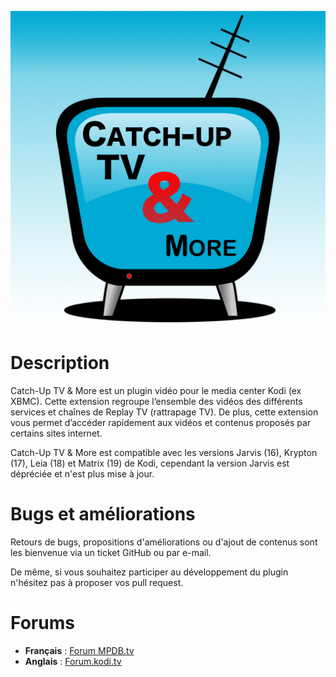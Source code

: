 ![addon_logo](/img/logo.png "Catch-up TV & More")


# Description

Catch-Up TV & More est un plugin vidéo pour le media center Kodi (ex XBMC). Cette extension regroupe l’ensemble des vidéos des différents services et chaînes de Replay TV (rattrapage TV). De plus, cette extension vous permet d’accéder rapidement aux vidéos et contenus proposés par certains sites internet.

Catch-Up TV & More est compatible avec les versions Jarvis (16), Krypton (17), Leia (18) et Matrix (19) de Kodi, cependant la version Jarvis est dépréciée et n'est plus mise à jour.

# Bugs et améliorations

Retours de bugs, propositions d'améliorations ou d'ajout de contenus sont les bienvenue via un ticket GitHub ou par e-mail.

De même, si vous souhaitez participer au développement du plugin n'hésitez pas à proposer vos pull request.

# Forums

* **Français** : [Forum MPDB.tv](https://forum.mpdb.tv/index.php/topic,35713.0.html)
* **Anglais** : [Forum.kodi.tv](https://forum.kodi.tv/showthread.php?tid=307107)